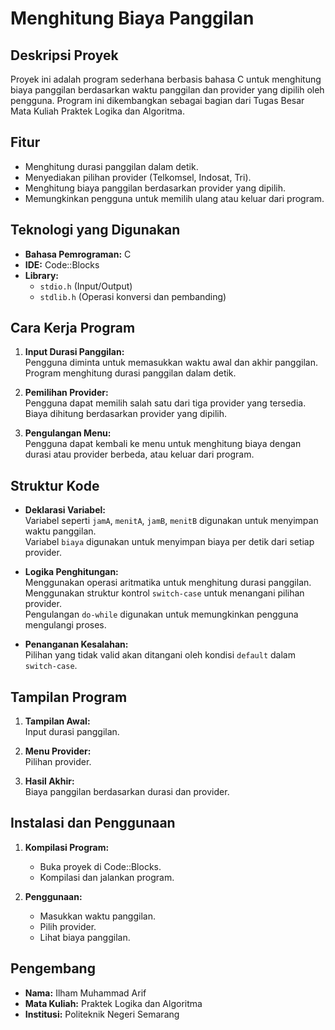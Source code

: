 # Menghitung Biaya Panggilan

## Deskripsi Proyek

Proyek ini adalah program sederhana berbasis bahasa C untuk menghitung biaya panggilan berdasarkan waktu panggilan dan provider yang dipilih oleh pengguna. Program ini dikembangkan sebagai bagian dari Tugas Besar Mata Kuliah Praktek Logika dan Algoritma.

## Fitur

- Menghitung durasi panggilan dalam detik.
- Menyediakan pilihan provider (Telkomsel, Indosat, Tri).
- Menghitung biaya panggilan berdasarkan provider yang dipilih.
- Memungkinkan pengguna untuk memilih ulang atau keluar dari program.

## Teknologi yang Digunakan

- **Bahasa Pemrograman:** C
- **IDE:** Code::Blocks
- **Library:**
  - `stdio.h` (Input/Output)
  - `stdlib.h` (Operasi konversi dan pembanding)

## Cara Kerja Program

1. **Input Durasi Panggilan:**  
   Pengguna diminta untuk memasukkan waktu awal dan akhir panggilan. Program menghitung durasi panggilan dalam detik.

2. **Pemilihan Provider:**  
   Pengguna dapat memilih salah satu dari tiga provider yang tersedia. Biaya dihitung berdasarkan provider yang dipilih.

3. **Pengulangan Menu:**  
   Pengguna dapat kembali ke menu untuk menghitung biaya dengan durasi atau provider berbeda, atau keluar dari program.

## Struktur Kode

- **Deklarasi Variabel:**  
  Variabel seperti `jamA`, `menitA`, `jamB`, `menitB` digunakan untuk menyimpan waktu panggilan.  
  Variabel `biaya` digunakan untuk menyimpan biaya per detik dari setiap provider.

- **Logika Penghitungan:**  
  Menggunakan operasi aritmatika untuk menghitung durasi panggilan.  
  Menggunakan struktur kontrol `switch-case` untuk menangani pilihan provider.  
  Pengulangan `do-while` digunakan untuk memungkinkan pengguna mengulangi proses.

- **Penanganan Kesalahan:**  
  Pilihan yang tidak valid akan ditangani oleh kondisi `default` dalam `switch-case`.

## Tampilan Program

1. **Tampilan Awal:**  
   Input durasi panggilan.

2. **Menu Provider:**  
   Pilihan provider.

3. **Hasil Akhir:**  
   Biaya panggilan berdasarkan durasi dan provider.

## Instalasi dan Penggunaan

1. **Kompilasi Program:**  
   - Buka proyek di Code::Blocks.  
   - Kompilasi dan jalankan program.

2. **Penggunaan:**  
   - Masukkan waktu panggilan.  
   - Pilih provider.  
   - Lihat biaya panggilan.

## Pengembang

- **Nama:** Ilham Muhammad Arif  
- **Mata Kuliah:** Praktek Logika dan Algoritma  
- **Institusi:** Politeknik Negeri Semarang  
